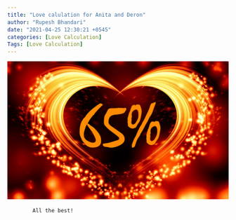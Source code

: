 ```yaml
---
title: "Love calulation for Anita and Deron"
author: "Rupesh Bhandari"
date: "2021-04-25 12:30:21 +0545"
categories: [Love Calculation]
Tags: [Love Calculation]
---
```


![Match Picture](/assets/img/lovecal/Anita-Deron.jpg)

            All the best!
    